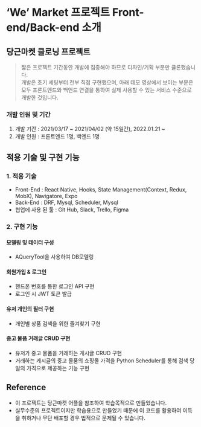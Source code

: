 # ‘We’ Market 프로젝트 Front-end/Back-end 소개

## 당근마켓 클로닝 프로젝트

> 짧은 프로젝트 기간동안 개발에 집중해야 하므로 디자인/기획 부분만 클론했습니다.  
> 개발은 초기 세팅부터 전부 직접 구현했으며, 아래 데모 영상에서 보이는 부분은 모두 프론트엔드와 백앤드 연결을 통하여 실제 사용할 수 있는 서비스 수준으로 개발한 것입니다.  

### 개발 인원 및 기간

1. 개발 기간 : 2021/03/17 ~ 2021/04/02 (약 15일간), 2022.01.21 ~
2. 개발 인원 : 프론트엔드 1명, 백엔드 1명

## 적용 기술 및 구현 기능

### 1. 적용 기술

- Front-End : React Native, Hooks, State Management(Context, Redux, MobX), Navigatore, Expo
- Back-End : DRF, Mysql, Scheduler, Mysql
- 협업에 사용 된 툴 : Git Hub, Slack, Trello, Figma

### 2. 구현 기능

#### 모델링 및 데이터 구성
- AQueryTool을 사용하여 DB모델링

#### 회원가입 & 로그인
- 핸드폰 번호를 통한 로그인 API 구현
- 로그인 시 JWT 토큰 발급

#### 유저 개인의 필터 구현
- 개인별 상품 검색을 위한 즐겨찾기 구현

#### 중고 물품 거래글 CRUD 구현
- 유저가 중고 물품을 거래하는 게시글 CRUD 구현
- 거래하는 게시글의 중고 물품의 쇼핑몰 가격을 Python Scheduler를 통해 검색 당일의 가격으로 제공하는 기능 구현

## Reference
- 이 프로젝트는 당근마켓 어플을 참조하여 학습목적으로 만들었습니다.
- 실무수준의 프로젝트이지만 학습용으로 만들었기 때문에 이 코드를 활용하여 이득을 취하거나 무단 배포할 경우 법적으로 문제될 수 있습니다.

